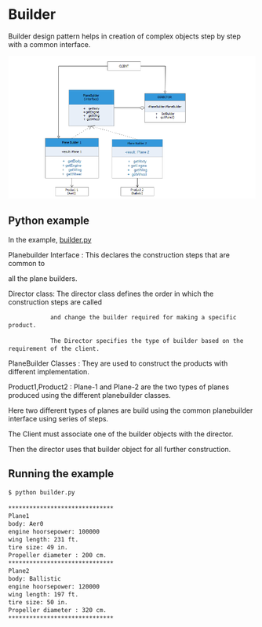 # Builder

Builder design pattern helps in creation of complex objects step by step with a common interface.

![UML of  builder](builder.png "UML class diagram of Builder")

## Python example

In the example, [builder.py](builder.py)

 

Planebuilder Interface : This declares the construction steps that are common to

all the plane builders.



Director class: The director class defines the order in which the construction steps are called

                and change the builder required for making a specific product.

                The Director specifies the type of builder based on the requirement of the client.



PlaneBuilder Classes : They are used to construct the products with different implementation.



Product1,Product2 : Plane-1 and Plane-2 are the two types of planes produced using the different planebuilder classes.



Here two different types of planes are build using the common planebuilder interface using series of steps.

The Client must associate one of the builder objects with the director.

Then the director uses that builder object for all further construction. 

## Running the example

```
$ python builder.py

******************************
Plane1
body: Aer0
engine hoorsepower: 100000
wing length: 231 ft.
tire size: 49 in.
Propeller diameter : 200 cm.
******************************
Plane2
body: Ballistic
engine hoorsepower: 120000
wing length: 197 ft.
tire size: 50 in.
Propeller diameter : 320 cm.
******************************
```
